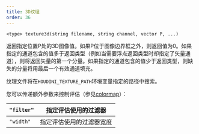 ```yaml
---
title: 3D纹理
order: 36
---
```

`<type> texture3d(string filename, string channel, vector P, ...)`

返回指定位置P处的3D图像值。如果P位于图像边界框之外，则返回值为0。如果指定的通道包含的值多于返回类型（例如当需要浮点返回类型时却指定了矢量通道），则将返回矢量的第一个分量。如果指定的通道包含的值少于返回类型，则缺失的分量将用最后一个有效通道填充。

纹理文件将在`HOUDINI_TEXTURE_PATH`环境变量指定的路径中搜索。

您可以传递额外参数来控制评估（参见[colormap](colormap.html "从纹理文件中查找（过滤后的）颜色")）：

| `"filter"` | 指定评估使用的过滤器 |
| --- | --- |
| `"width"` | 指定评估使用的过滤器宽度 |